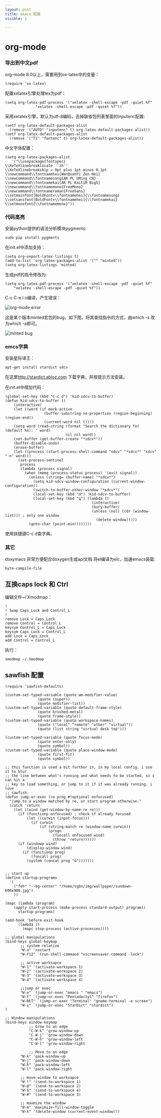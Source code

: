 ```yaml
---
layout: post
title: emacs 配置
visible: 1

---
```

# org-mode

### 导出到中文pdf
org-mode 8.0以上，需要用到ox-latex中的变量：

	(require 'ox-latex)

配置xelatex引擎处理tex为pdf：

	(setq org-latex-pdf-process '("xelatex -shell-escape -pdf -quiet %f"
			      "xelatex -shell-escape -pdf -quiet %f"))

采用xelatex引擎，默认为utf-8编码，去掉缺省包列表里面的inputenc配置:

	(setf org-latex-default-packages-alist
      (remove '("AUTO" "inputenc" t) org-latex-default-packages-alist))
	(setf org-latex-default-packages-alist
      (remove '("T1" "fontenc" t) org-latex-default-packages-alist))

中文字体配置：

	(setq org-latex-packages-alist
       '("\\usepackage{fontspec}
	\\XeTeXlinebreaklocale ``zh''
	\\XeTeXlinebreakskip = 0pt plus 1pt minus 0.1pt
	\\newcommand\\fontnamehei{WenQuanYi Zen Hei}
	\\newcommand\\fontnamesong{AR PL UMing CN}
	\\newcommand\\fontnamekai{AR PL KaitiM Big5}
	\\newcommand\\fontnamemono{FreeMono}
	\\newcommand\\fontnameroman{FreeSans}
	\\setmainfont[BoldFont=\\fontnamehei]{\\fontnamesong}
	\\setsansfont[BoldFont=\\fontnamehei]{\\fontnamekai}
	\\setmonofont{\\fontnamemono}"))

### 代码高亮
安装python提供的语法分析模块pygments:

	sudo pip install pygments

在init.el中添加支持：

	(setq org-export-latex-listings t)
	(add-to-list 'org-latex-packages-alist '("" "minted"))
	(setq org-latex-listings 'minted)

生成pdf的指令修改为:

	(setq org-latex-pdf-process '("xelatex -shell-escape -pdf -quiet %f"
		"xelatex -shell-escape -pdf -quiet %f"))

C-c C-e l o编译，产生错误：

![org-mode error](/images/orgerror.png)

这是某个版本minted宏包的bug，如下图，将其查找指令的方式，由which -s 改
为which -a即可。

![minted bug](/images/minted-bug.png)

### emcs字典

安装星际译王：

    apt-get install stardict sdcv

在这里<http://stardict.abloz.com> 下载字典，并按提示方法安装。

在init.el中增加代码：

    (global-set-key (kbd "C-c d") 'kid-sdcv-to-buffer)
    (defun kid-sdcv-to-buffer ()
		(interactive)
		(let ((word (if mark-active
                      (buffer-substring-no-properties (region-beginning) (region-end))
                      (current-word nil t))))
        (setq word (read-string (format "Search the dictionary for (default %s): " word)
                                nil nil word))
        (set-buffer (get-buffer-create "*sdcv*"))
        (buffer-disable-undo)
        (erase-buffer)
        (let ((process (start-process-shell-command "sdcv" "*sdcv*" "sdcv" "-n" word)))
          (set-process-sentinel
           process
           (lambda (process signal)
             (when (memq (process-status process) '(exit signal))
               (unless (string= (buffer-name) "*sdcv*")
                 (setq kid-sdcv-window-configuration (current-window-configuration))
                 (switch-to-buffer-other-window "*sdcv*")
                 (local-set-key (kbd "d") 'kid-sdcv-to-buffer)
                 (local-set-key (kbd "q") (lambda ()
                                            (interactive)
                                            (bury-buffer)
                                            (unless (null (cdr (window-list))) ; only one window
                                              (delete-window)))))
               (goto-char (point-min))))))))

使用快捷键C-c d查字典。

### 其它
doxymacs 非常方便配合doxygen生成api文档
将el编译为elc，加速emacs装载:

	byte-compile-file
## 互换caps lock 和 Ctrl

编辑文件~/.Xmodmap：

	!
	! Swap Caps_Lock and Control_L
	!
	remove Lock = Caps_Lock
	remove Control = Control_L
	keysym Control_L = Caps_Lock
	keysym Caps_Lock = Control_L
	add Lock = Caps_Lock
	add Control = Control_L

执行：

	xmodmap ~/.Xmodmap



## sawfish 配置
    (require 'sawfish-defaults)
    
    (custom-set-typed-variable (quote wm-modifier-value) 
    			   (quote (super)) 
    			   (quote modifier-list))
    (custom-set-typed-variable (quote default-frame-style)
    			   (quote brushed-metal)
    			   (quote frame-style))
    (custom-set-typed-variable (quote workspace-names)
    			   (quote ("local" "remote" "other" "virtual"))
    			   (quote (list string "virtual desk top")))
    
    (custom-set-typed-variable (quote focus-mode)
    			   (quote enter-only)
    			   (quote symbol))
    (custom-set-typed-variable (quote place-window-mode)
    			   (quote first-fit)
    			   (quote symbol))
    
    ;; this function is used a bit further in, in my local config. i use it to blur
    ;; the line between what's running and what needs to be started, so i can hit a
    ;; key to load something, or jump to it if it was already running. i love
    ;; sawfish.
    (defun jump-or-exec (re prog #!optional onfocused)
      "jump to a window matched by re, or start program otherwise."
      (catch 'return
        (let ((wind (get-window-by-name-re re)))
          (if (functionp onfocused) ; check if already focused
              (let ((curwin (input-focus)))
                (if curwin
                    (if (string-match re (window-name curwin))
                        (progn
                          (funcall onfocused wind)
                          (throw 'return))))))
          (if (windowp wind)
              (display-window wind)
            (if (functionp prog)
                (funcall prog)
              (system (concat prog "&")))))))
    
    
    ;; start up
    (define startup-programs
      '(
        ("feh" "--bg-center" "/home/sgbn/img/wallpaper/sundown-600x900.jpg")
        ))
    
    (mapc (lambda (program)
    	(apply start-process (make-process standard-output) program))
          startup-programs)
    
    (add-hook 'before-exit-hook 
    	  (lambda () 
    	    (mapc stop-process (active-processes))))
    
    ;; global manipulations
    (bind-keys global-keymap
    	   ;; system relative
    	   "W-o" 'restart
    	   "W-F12" '(run-shell-command "xscreensaver-command -lock")
    
    	   ;; active worksapce
    	   "W-1" '(activate-workspace 1)
    	   "W-2" '(activate-workspace 2)
    	   "W-3" '(activate-workspace 3)
    	   "W-4" '(activate-workspace 4)
    
    	   ;;jump or exec
    	   "W-e" `(jump-or-exec "emacs " "emacs")
    	   "W-f" `(jump-or-exec "Pentadactyl" "firefox")
    	   "W-RET" `(jump-or-exec "Terminal" "gnome-terminal -e screen")
    	   "W-s" `(jump-or-exec "StarDict" "stardict")
    )
    
    ;; Window manipulations
    (bind-keys window-keymap
               ;; Grow to an edge
               "C-W-k" 'grow-window-up
               "C-W-j" 'grow-window-down
               "C-W-h" 'grow-window-left
               "C-W-l" 'grow-window-right
    
               ;; Move to an edge
    	   "W-k" 'pack-window-up
    	   "W-j" 'pack-window-down
    	   "W-h" 'pack-window-left
    	   "W-l" 'pack-window-right
    
    	   ;; move window to worksapce
    	   "W-!" '(send-to-workspace 1)
    	   "W-@" '(send-to-workspace 2)
    	   "W-$" '(send-to-workspace 4)
    	   "W-#" '(send-to-workspace 3)
    
    	   ;; maxmize the window
    	   "W-m" 'maximize-fill-window-toggle
    	   "W-X" '(delete-window (current-event-window)))
    
